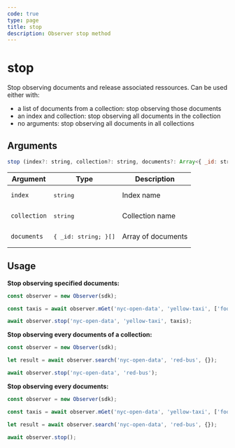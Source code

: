 ```yaml
---
code: true
type: page
title: stop
description: Observer stop method
---
```


# stop

<SinceBadge version="7.8.0" />

Stop observing documents and release associated ressources.
Can be used either with:
 - a list of documents from a collection: stop observing those documents
 - an index and collection: stop observing all documents in the collection
 - no arguments: stop observing all documents in all collections

## Arguments

```js
stop (index?: string, collection?: string, documents?: Array<{ _id: string; }>): Promise<void>
```

| Argument | Type | Description |
|----------|------|-------------|
| `index` | <pre>string</pre> | Index name |
| `collection` | <pre>string</pre> | Collection name |
| `documents` | <pre>{ _id: string; }[]</pre> | Array of documents |

## Usage

**Stop observing specified documents:**
```js
const observer = new Observer(sdk);

const taxis = await observer.mGet('nyc-open-data', 'yellow-taxi', ['foo', 'bar']);

await observer.stop('nyc-open-data', 'yellow-taxi', taxis);
```

**Stop observing every documents of a collection:**
```js
const observer = new Observer(sdk);

let result = await observer.search('nyc-open-data', 'red-bus', {});

await observer.stop('nyc-open-data', 'red-bus');
```

**Stop observing every documents:**
```js
const observer = new Observer(sdk);

const taxis = await observer.mGet('nyc-open-data', 'yellow-taxi', ['foo', 'bar']);

let result = await observer.search('nyc-open-data', 'red-bus', {});

await observer.stop();
```